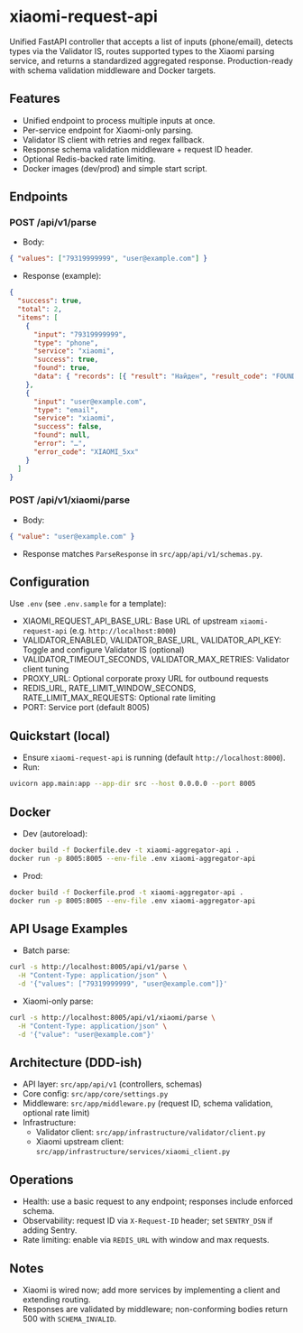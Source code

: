 # xiaomi-request-api

Unified FastAPI controller that accepts a list of inputs (phone/email), detects types via the Validator IS, routes supported types to the Xiaomi parsing service, and returns a standardized aggregated response. Production-ready with schema validation middleware and Docker targets.

## Features
- Unified endpoint to process multiple inputs at once.
- Per-service endpoint for Xiaomi-only parsing.
- Validator IS client with retries and regex fallback.
- Response schema validation middleware + request ID header.
- Optional Redis-backed rate limiting.
- Docker images (dev/prod) and simple start script.

## Endpoints

### POST /api/v1/parse
- Body:
```json
{ "values": ["79319999999", "user@example.com"] }
```
- Response (example):
```json
{
  "success": true,
  "total": 2,
  "items": [
    {
      "input": "79319999999",
      "type": "phone",
      "service": "xiaomi",
      "success": true,
      "found": true,
      "data": { "records": [{ "result": "Найден", "result_code": "FOUND" }] }
    },
    {
      "input": "user@example.com",
      "type": "email",
      "service": "xiaomi",
      "success": false,
      "found": null,
      "error": "…",
      "error_code": "XIAOMI_5xx"
    }
  ]
}
```

### POST /api/v1/xiaomi/parse
- Body:
```json
{ "value": "user@example.com" }
```
- Response matches `ParseResponse` in `src/app/api/v1/schemas.py`.

## Configuration

Use `.env` (see `.env.sample` for a template):
- XIAOMI_REQUEST_API_BASE_URL: Base URL of upstream `xiaomi-request-api` (e.g. `http://localhost:8000`)
- VALIDATOR_ENABLED, VALIDATOR_BASE_URL, VALIDATOR_API_KEY: Toggle and configure Validator IS (optional)
- VALIDATOR_TIMEOUT_SECONDS, VALIDATOR_MAX_RETRIES: Validator client tuning
- PROXY_URL: Optional corporate proxy URL for outbound requests
- REDIS_URL, RATE_LIMIT_WINDOW_SECONDS, RATE_LIMIT_MAX_REQUESTS: Optional rate limiting
- PORT: Service port (default 8005)

## Quickstart (local)

- Ensure `xiaomi-request-api` is running (default `http://localhost:8000`).
- Run:
```bash
uvicorn app.main:app --app-dir src --host 0.0.0.0 --port 8005
```

## Docker

- Dev (autoreload):
```bash
docker build -f Dockerfile.dev -t xiaomi-aggregator-api .
docker run -p 8005:8005 --env-file .env xiaomi-aggregator-api
```

- Prod:
```bash
docker build -f Dockerfile.prod -t xiaomi-aggregator-api .
docker run -p 8005:8005 --env-file .env xiaomi-aggregator-api
```

## API Usage Examples

- Batch parse:
```bash
curl -s http://localhost:8005/api/v1/parse \
  -H "Content-Type: application/json" \
  -d '{"values": ["79319999999", "user@example.com"]}'
```

- Xiaomi-only parse:
```bash
curl -s http://localhost:8005/api/v1/xiaomi/parse \
  -H "Content-Type: application/json" \
  -d '{"value": "user@example.com"}'
```

## Architecture (DDD-ish)

- API layer: `src/app/api/v1` (controllers, schemas)
- Core config: `src/app/core/settings.py`
- Middleware: `src/app/middleware.py` (request ID, schema validation, optional rate limit)
- Infrastructure:
  - Validator client: `src/app/infrastructure/validator/client.py`
  - Xiaomi upstream client: `src/app/infrastructure/services/xiaomi_client.py`

## Operations

- Health: use a basic request to any endpoint; responses include enforced schema.
- Observability: request ID via `X-Request-ID` header; set `SENTRY_DSN` if adding Sentry.
- Rate limiting: enable via `REDIS_URL` with window and max requests.

## Notes

- Xiaomi is wired now; add more services by implementing a client and extending routing.
- Responses are validated by middleware; non-conforming bodies return 500 with `SCHEMA_INVALID`.

